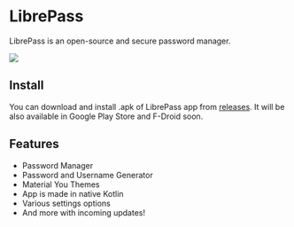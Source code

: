 # LibrePass

LibrePass is an open-source and secure password manager.

<img src="https://i.imgur.com/xJfzNR9.jpg"/>

## Install

You can download and install .apk of LibrePass app from [releases](https://github.com/LibrePass/android/releases).
It will be also available in Google Play Store and F-Droid soon.

## Features

- Password Manager
- Password and Username Generator
- Material You Themes
- App is made in native Kotlin 
- Various settings options
- And more with incoming updates!
